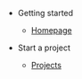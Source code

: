 - Getting started

    - [Homepage](/#homepage)

- Start a project

    - [Projects](projects/README.md)